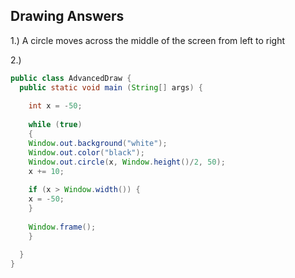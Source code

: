 ## Drawing Answers

1.) A circle moves across the middle of the screen from left to right

2.)

```java
public class AdvancedDraw {
  public static void main (String[] args) {
    
    int x = -50;
    
    while (true)
    {
	Window.out.background("white");
	Window.out.color("black");
	Window.out.circle(x, Window.height()/2, 50);
	x += 10;
	
	if (x > Window.width()) {
	x = -50;
	}
	
	Window.frame();
    }
    
  }
}
```
